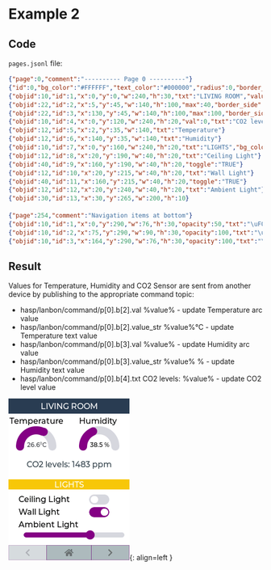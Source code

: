 
<h1>Example 2</h1>

## Code

`pages.jsonl` file:

```json
{"page":0,"comment":"---------- Page 0 ----------"}
{"id":0,"bg_color":"#FFFFFF","text_color":"#000000","radius":0,"border_side":0}
{"objid":10,"id":1,"x":0,"y":0,"w":240,"h":30,"txt":"LIVING ROOM","value_font":22,"bg_color":"#2C3E50","text_color":"#FFFFFF","radius":0,"border_side":0}
{"objid":22,"id":2,"x":5,"y":45,"w":140,"h":100,"max":40,"border_side":0,"type":0,"rotation":0,"start_angle":180,"end_angle":0,"start_angle1":180,"value_font":12,"value_ofs_x":-19,"value_ofs_y":-4,"bg_opa":0}
{"objid":22,"id":3,"x":130,"y":45,"w":140,"h":100,"max":100,"border_side":0,"type":0,"start_angle":180,"end_angle":0,"start_angle1":180,"value_font":12,"value_color":"#000000","value_ofs_x":-19,"value_ofs_y":-4,"bg_opa":0}
{"objid":10,"id":4,"x":0,"y":120,"w":240,"h":20,"val":0,"txt":"CO2 levels: ","radius":0,"border_side":0}
{"objid":12,"id":5,"x":2,"y":35,"w":140,"txt":"Temperature"}
{"objid":12,"id":6,"x":140,"y":35,"w":140,"txt":"Humidity"}
{"objid":10,"id":7,"x":0,"y":160,"w":240,"h":20,"txt":"LIGHTS","bg_color":"#F1C40F","text_color":"#FFFFFF","radius":0,"border_side":0}
{"objid":12,"id":8,"x":20,"y":190,"w":40,"h":20,"txt":"Ceiling Light"}
{"objid":40,"id":9,"x":160,"y":190,"w":40,"h":20,"toggle":"TRUE"}
{"objid":12,"id":10,"x":20,"y":215,"w":40,"h":20,"txt":"Wall Light"}
{"objid":40,"id":11,"x":160,"y":215,"w":40,"h":20,"toggle":"TRUE"}
{"objid":12,"id":12,"x":20,"y":240,"w":40,"h":20,"txt":"Ambient Light"}
{"objid":30,"id":13,"x":30,"y":265,"w":200,"h":10}

{"page":254,"comment":"Navigation items at bottom"}
{"objid":10,"id":1,"x":0,"y":290,"w":76,"h":30,"opacity":50,"txt":"\uF053","radius":0,"bg_color":"#34495E","text_color":"#000000"}
{"objid":10,"id":2,"x":75,"y":290,"w":90,"h":30,"opacity":100,"txt":"\uF015","radius":0,"bg_color":"#34495E","text_color":"#000000"}
{"objid":10,"id":3,"x":164,"y":290,"w":76,"h":30,"opacity":100,"txt":"\uF054","radius":0,"bg_color":"#34495E","text_color":"#000000"}
```
## Result

Values for Temperature, Humidity and CO2 Sensor are sent from another device by publishing to the appropriate command topic:

- hasp/lanbon/command/p[0].b[2].val %value% - update Temperature arc value
- hasp/lanbon/command/p[0].b[2].value_str %value%°C - update Temperature text value
- hasp/lanbon/command/p[0].b[3].val %value% - update Humidity arc value 
- hasp/lanbon/command/p[0].b[3].value_str %value% %  - update Humidity text value
- hasp/lanbon/command/p[0].b[4].txt CO2 levels: %value% - update CO2 level value

![Screenshot](assets/images/screenshots/lanbon.png){: align=left }

<div style="clear:both;"></div>
